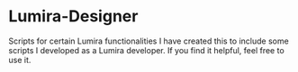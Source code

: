 # Lumira-Designer
Scripts for certain Lumira functionalities
I have created this to include some scripts I developed as a Lumira developer. If you find it helpful, feel free to use it.
